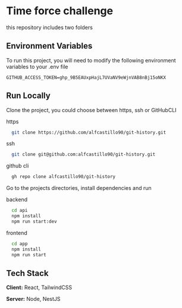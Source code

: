 
# Time force challenge

this repository includes two folders


## Environment Variables

To run this project, you will need to modify the following environment variables to your .env file

`GITHUB_ACCESS_TOKEN=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`

## Run Locally

Clone the project, you could choose between https, ssh or GitHubCLI

https
```bash
  git clone https://github.com/alfcastillo90/git-history.git
```

ssh
```bash
  git clone git@github.com:alfcastillo90/git-history.git
```

github cli
```bash
  gh repo clone alfcastillo90/git-history
```

Go to the projects directories, install dependencies and run

backend
```bash
  cd api
  npm install
  npm run start:dev
```

frontend
```bash
  cd app
  npm install
  npm run start
```


## Tech Stack

**Client:** React, TailwindCSS

**Server:** Node, NestJS
